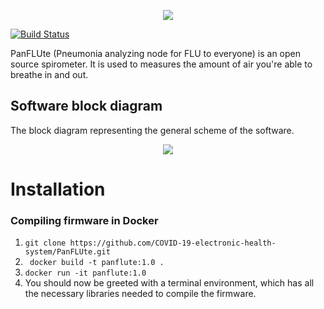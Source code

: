 <div>
<p align=center> 
  <img src="https://imgur.com/P6kJoAm.png"/>
</p> 
</div>

[![Build Status](http://img.shields.io/travis/COVID-19-electronic-health-system/PanFLUte/master.svg?style=for-the-badge)](https://travis-ci.org/COVID-19-electronic-health-system/PanFLUte)

PanFLUte (Pneumonia analyzing node for FLU to everyone) is an open source spirometer.
It is used to measures the amount of air you're able to breathe in and out.

## Software block diagram
The block diagram representing the general scheme of the software.
<p align=center> 
  <img src="https://imgur.com/klRlwUa.png"/>
</p> 

# Installation 
### Compiling firmware in Docker
1. ```git clone https://github.com/COVID-19-electronic-health-system/PanFLUte.git```
2. ``` docker build -t panflute:1.0 .```
3. ```docker run -it panflute:1.0```
4. You should now be greeted with a terminal environment, which has all the necessary libraries needed to compile the firmware.
